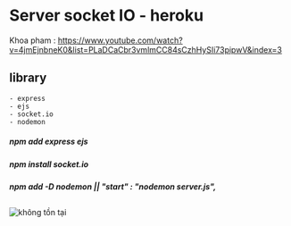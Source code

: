 # Server socket IO - heroku
Khoa pham : https://www.youtube.com/watch?v=4jmEjnbneK0&list=PLaDCaCbr3vmlmCC84sCzhHySIi73pipwV&index=3
## library
    - express
    - ejs
    - socket.io
    - nodemon

##### npm add express ejs 
##### npm install socket.io
##### npm add -D nodemon  || "start" : "nodemon server.js",

## 

<img src="https://github.com/nguyenvangithub/DemoChat/blob/main/Anh%20minh%20hoa/chat2.png?raw=true" alt="không tồn tại" >

